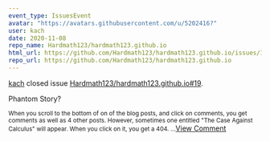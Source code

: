 ```yaml
---
event_type: IssuesEvent
avatar: "https://avatars.githubusercontent.com/u/5202416?"
user: kach
date: 2020-11-08
repo_name: Hardmath123/hardmath123.github.io
html_url: https://github.com/Hardmath123/hardmath123.github.io/issues/19
repo_url: https://github.com/Hardmath123/hardmath123.github.io
---
```


<a href='https://github.com/kach' target='_blank'>kach</a> closed issue <a href='https://github.com/Hardmath123/hardmath123.github.io/issues/19' target='_blank'>Hardmath123/hardmath123.github.io#19</a>.

<p>Phantom Story?</p><small>When you scroll to the bottom of on of the blog posts, and click on comments, you get comments as well as 4 other posts. However, sometimes one entitled "The Case Against Calculus" will appear. When you click on it, you get a 404....</small><a href='https://github.com/Hardmath123/hardmath123.github.io/issues/19' target='_blank'>View Comment</a>